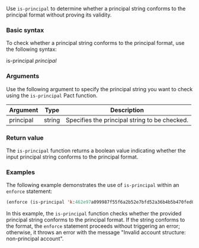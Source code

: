 Use `is-principal` to determine whether a principal string conforms to the principal format without proving its validity.

### Basic syntax

To check whether a principal string conforms to the principal format, use the following syntax:

is-principal *principal*

### Arguments

Use the following argument to specify the principal string you want to check using the `is-principal` Pact function.

| Argument | Type | Description |
| --- | --- | --- |
| principal | string | Specifies the principal string to be checked. |

### Return value

The `is-principal` function returns a boolean value indicating whether the input principal string conforms to the principal format.

### Examples

The following example demonstrates the use of `is-principal` within an `enforce` statement:

```lisp
(enforce (is-principal 'k:462e97a099987f55f6a2b52e7bfd52a36b4b5b470fed0816a3d9b26f9450ba69) "Invalid account structure: non-principal account")
```

In this example, the `is-principal` function checks whether the provided principal string conforms to the principal format. If the string conforms to the format, the `enforce` statement proceeds without triggering an error; otherwise, it throws an error with the message "Invalid account structure: non-principal account".
